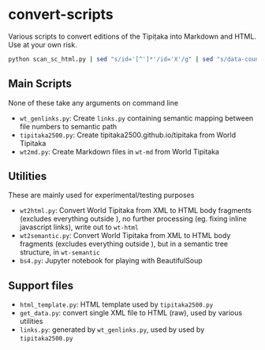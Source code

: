 # convert-scripts

Various scripts to convert editions of the Tipiṭaka into Markdown and HTML. Use at your own risk.

```sh
python scan_sc_html.py | sed "s/id='[^']*'/id='X'/g" | sed "s/data-counter='[^']*'/data-counter='X'/g" | sed "s/value='[^']*'/value='X'/g" | sort | uniq
```

## Main Scripts

None of these take any arguments on command line

* `wt_genlinks.py`: Create `links.py` containing semantic mapping between file numbers to semantic path
* `tipitaka2500.py`: Create tipitaka2500.github.io/tipitaka from World Tipitaka
* `wt2md.py`: Create Markdown files in `wt-md` from World Tipitaka

## Utilities

These are mainly used for experimental/testing purposes

* `wt2html.py`: Convert World Tipitaka from XML to HTML body fragments (excludes everything outside <body>), no further processing (eg. fixing inline javascript links), write out to `wt-html`
* `wt2semantic.py`: Convert World Tipitaka from XML to HTML body fragments (excludes everything outside <body>), but in a semantic tree structure, in `wt-semantic`
* `bs4.py`: Jupyter notebook for playing with BeautifulSoup

## Support files

* `html_template.py`: HTML template used by `tipitaka2500.py`
* `get_data.py`: convert single XML file to HTML (raw), used by various utilities
* `links.py`: generated by `wt_genlinks.py`, used by used by `tipitaka2500.py`